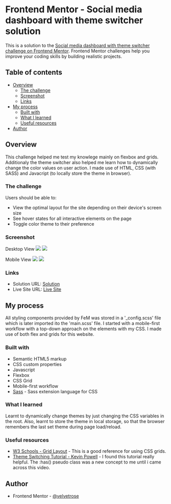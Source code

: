 # Frontend Mentor - Social media dashboard with theme switcher solution

This is a solution to the [Social media dashboard with theme switcher challenge on Frontend Mentor](https://www.frontendmentor.io/challenges/social-media-dashboard-with-theme-switcher-6oY8ozp_H). Frontend Mentor challenges help you improve your coding skills by building realistic projects. 

## Table of contents

- [Overview](#overview)
  - [The challenge](#the-challenge)
  - [Screenshot](#screenshot)
  - [Links](#links)
- [My process](#my-process)
  - [Built with](#built-with)
  - [What I learned](#what-i-learned)
  - [Useful resources](#useful-resources)
- [Author](#author)

## Overview
This challenge helped me test my knowlege mainly on flexbox and grids. Additionaly the theme switcher also helped me learn how to dynamically change the color values on user action. I made use of HTML, CSS (with SASS) and Javacript (to locally store the theme in browser).

### The challenge

Users should be able to:

- View the optimal layout for the site depending on their device's screen size
- See hover states for all interactive elements on the page
- Toggle color theme to their preference

### Screenshot

Desktop View
![](./images/SSdesktop-light.png)
![](./images/SSdesktop-dark.png)

Mobile View
![](./images/SSmobile-light.png)
![](./images/SSmobile-dark.png)


### Links

- Solution URL: [Solution](https://github.com/velvetrose/Social-Media-Dashboard.git)
- Live Site URL: [Live Site](https://velvetrose.github.io/Social-Media-Dashboard/)

## My process
All styling components provided by FeM was stored in a '_config.scss' file which is later imported ito the 'main.scss' file.
I started with a mobile-first workflow with a top-down approach on the elements with my CSS. I made use of both flex and grids for this website.

### Built with

- Semantic HTML5 markup
- CSS custom properties
- Javascript
- Flexbox
- CSS Grid
- Mobile-first workflow
- [Sass](https://sass-lang.com) - Sass extension language for CSS

### What I learned

Learnt to dynamically change themes by just changing the CSS variables in the root. Also, learnt to store the theme in local storage, so that the browser remembers the last set theme during page load/reload.

### Useful resources

- [W3 Schools - Grid Layout](https://www.w3schools.com/css/css_grid.asp) - This is a good reference for using CSS grids.
- [Theme Switching Tutorial - Kevin Powell](https://www.youtube.com/watch?v=fyuao3G-2qg&t=800s) - I found this tutorial really helpful. The :has() pseudo class was a new concept to me until i came across this video.

## Author
- Frontend Mentor - [@velvetrose](https://www.frontendmentor.io/profile/velvetrose)
